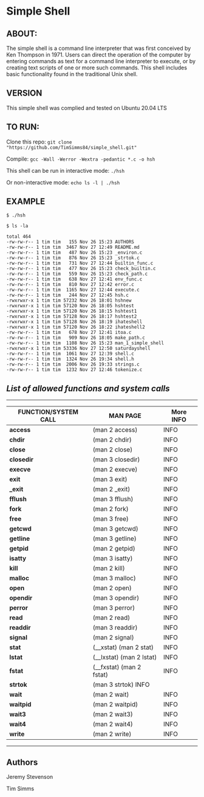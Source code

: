 # Simple Shell

## ABOUT:
The simple shell is a command line interpreter that was first conceived by Ken Thompson in 1971. Users can direct the operation of the computer by entering commands as text for a command line interpreter to execute, or by creating text scripts of one or more such commands. This shell includes basic functionality found in the traditional Unix shell.

## VERSION
This simple shell was complied and tested on Ubuntu 20.04 LTS

## TO RUN:
Clone this repo:
```git clone "https://github.com/TimSimms84/simple_shell.git"```

Compile:
```gcc -Wall -Werror -Wextra -pedantic *.c -o hsh```

This shell can be run in interactive mode:
```./hsh```

Or non-interactive mode: 
```echo ls -l | ./hsh```

## EXAMPLE
```$ ./hsh```

```$ ls -la```

```
total 464
-rw-rw-r-- 1 tim tim   155 Nov 26 15:23 AUTHORS
-rw-rw-r-- 1 tim tim  3467 Nov 27 12:49 README.md
-rw-rw-r-- 1 tim tim   487 Nov 26 15:23 _environ.c
-rw-rw-r-- 1 tim tim   876 Nov 26 15:23 _strtok.c
-rw-rw-r-- 1 tim tim   731 Nov 27 12:44 builtin_func.c
-rw-rw-r-- 1 tim tim   477 Nov 26 15:23 check_builtin.c
-rw-rw-r-- 1 tim tim   559 Nov 26 15:23 check_path.c
-rw-rw-r-- 1 tim tim   638 Nov 27 12:41 env_func.c
-rw-rw-r-- 1 tim tim   810 Nov 27 12:42 error.c
-rw-rw-r-- 1 tim tim  1165 Nov 27 12:44 execute.c
-rw-rw-r-- 1 tim tim   244 Nov 27 12:45 hsh.c
-rwxrwxr-x 1 tim tim 57232 Nov 26 18:01 hshnew
-rwxrwxr-x 1 tim tim 57120 Nov 26 18:05 hshtest
-rwxrwxr-x 1 tim tim 57120 Nov 26 18:15 hshtest1
-rwxrwxr-x 1 tim tim 57128 Nov 26 18:17 hshtest2
-rwxrwxr-x 1 tim tim 57128 Nov 26 18:19 ihateshell
-rwxrwxr-x 1 tim tim 57120 Nov 26 18:22 ihateshell2
-rw-rw-r-- 1 tim tim   678 Nov 27 12:41 itoa.c
-rw-rw-r-- 1 tim tim   909 Nov 26 18:05 make_path.c
-rw-rw-r-- 1 tim tim  1108 Nov 26 15:23 man_1_simple_shell
-rwxrwxr-x 1 tim tim 53336 Nov 27 12:50 saturdayshell
-rw-rw-r-- 1 tim tim  1061 Nov 27 12:39 shell.c
-rw-rw-r-- 1 tim tim  1324 Nov 26 19:34 shell.h
-rw-rw-r-- 1 tim tim  2006 Nov 26 19:33 strings.c
-rw-rw-r-- 1 tim tim  1232 Nov 27 12:46 tokenize.c
```


## ***List of allowed functions and system calls***
***
|FUNCTION/SYSTEM CALL|  MAN PAGE | More INFO | 
|-----|------|------|
|**access** | (man 2 access)|    INFO    |
|**chdir** | (man 2 chdir)|  INFO    |
|**close** | (man 2 close)|  INFO    |
|**closedir** | (man 3 closedir)|    INFO    |
|**execve** | (man 2 execve)|    INFO    |
|**exit** | (man 3 exit)|    INFO    |
|**_exit** | (man 2 _exit)|  INFO    |
|**fflush** | (man 3 fflush)|    INFO    |
|**fork** | (man 2 fork)|    INFO    |
|**free** | (man 3 free)|    INFO    |
|**getcwd** | (man 3 getcwd)|    INFO    |
|**getline** | (man 3 getline)|  INFO    |
|**getpid** | (man 2 getpid)|    INFO    |
|**isatty** | (man 3 isatty)|    INFO    |
|**kill** | (man 2 kill)|    INFO    |
|**malloc** | (man 3 malloc)|    INFO    |
|**open** | (man 2 open)|    INFO    |
|**opendir** | (man 3 opendir)|  INFO    |
|**perror** | (man 3 perror)|    INFO    |
|**read** | (man 2 read)|    INFO    |
|**readdir** | (man 3 readdir)|  INFO    |
|**signal** | (man 2 signal)|    INFO    |
|**stat** | (__xstat) (man 2 stat)|  INFO    |
|**lstat** | (__lxstat) (man 2 lstat)|   INFO    |
|**fstat** | (__fxstat) (man 2 fstat)|   INFO    |
|**strtok** | (man 3 strtok) INFO    |
|**wait** | (man 2 wait)|    INFO    |
|**waitpid** | (man 2 waitpid)|  INFO    |
|**wait3** | (man 2 wait3)|  INFO    |
|**wait4** | (man 2 wait4)|  INFO    |
|**write** | (man 2 write)|  INFO    |
***

## Authors
Jeremy Stevenson

Tim Simms
